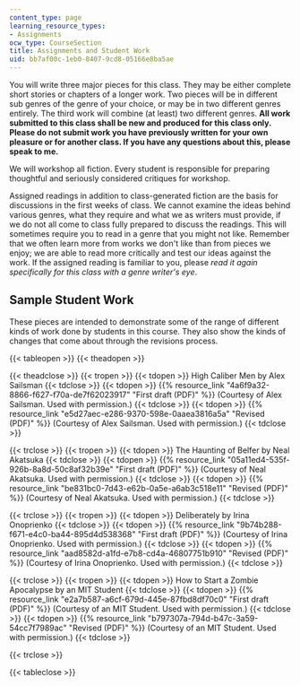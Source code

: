 ```yaml
---
content_type: page
learning_resource_types:
- Assignments
ocw_type: CourseSection
title: Assignments and Student Work
uid: bb7af00c-1eb0-8407-9cd8-05166e8ba5ae
---
```


You will write three major pieces for this class. They may be either complete short stories or chapters of a longer work. Two pieces will be in different sub genres of the genre of your choice, or may be in two different genres entirely. The third work will combine (at least) two different genres. **All work submitted to this class shall be new and produced for this class only. Please do not submit work you have previously written for your own pleasure or for another class. If you have any questions about this, please speak to me.**

We will workshop all fiction. Every student is responsible for preparing thoughtful and seriously considered critiques for workshop.

Assigned readings in addition to class-generated fiction are the basis for discussions in the first weeks of class. We cannot examine the ideas behind various genres, what they require and what we as writers must provide, if we do not all come to class fully prepared to discuss the readings. This will sometimes require you to read in a genre that you might not like. Remember that we often learn more from works we don't like than from pieces we enjoy; we are able to read more critically and test our ideas against the work. If the assigned reading is familiar to you, please _read it again specifically for this class with a genre writer's eye_.

Sample Student Work
-------------------

These pieces are intended to demonstrate some of the range of different kinds of work done by students in this course. They also show the kinds of changes that come about through the revisions process.

{{< tableopen >}}
{{< theadopen >}}

{{< theadclose >}}
{{< tropen >}}
{{< tdopen >}}
High Caliber Men by Alex Sailsman
{{< tdclose >}}
{{< tdopen >}}
{{% resource_link "4a6f9a32-8866-f627-f70a-de7f62023917" "First draft (PDF)" %}} (Courtesy of Alex Sailsman. Used with permission.)
{{< tdclose >}}
{{< tdopen >}}
{{% resource_link "e5d27aec-e286-9370-598e-0aaea3816a5a" "Revised (PDF)" %}} (Courtesy of Alex Sailsman. Used with permission.)
{{< tdclose >}}

{{< trclose >}}
{{< tropen >}}
{{< tdopen >}}
The Haunting of Belfer by Neal Akatsuka
{{< tdclose >}}
{{< tdopen >}}
{{% resource_link "05a11ed4-535f-926b-8a8d-50c8af32b39e" "First draft (PDF)" %}} (Courtesy of Neal Akatsuka. Used with permission.)
{{< tdclose >}}
{{< tdopen >}}
{{% resource_link "be831bc0-7d43-e62b-0a5e-a6ab3c518e11" "Revised (PDF)" %}} (Courtesy of Neal Akatsuka. Used with permission.)
{{< tdclose >}}

{{< trclose >}}
{{< tropen >}}
{{< tdopen >}}
Deliberately by Irina Onoprienko
{{< tdclose >}}
{{< tdopen >}}
{{% resource_link "9b74b288-f671-e4c0-ba44-895d4d538368" "First draft (PDF)" %}} (Courtesy of Irina Onoprienko. Used with permission.)
{{< tdclose >}}
{{< tdopen >}}
{{% resource_link "aad8582d-a1fd-e7b8-cd4a-46807751b910" "Revised (PDF)" %}} (Courtesy of Irina Onoprienko. Used with permission.)
{{< tdclose >}}

{{< trclose >}}
{{< tropen >}}
{{< tdopen >}}
How to Start a Zombie Apocalypse by an MIT Student
{{< tdclose >}}
{{< tdopen >}}
{{% resource_link "e2a7b587-a6cf-679d-445e-87fbd8df70c0" "First draft (PDF)" %}} (Courtesy of an MIT Student. Used with permission.)
{{< tdclose >}}
{{< tdopen >}}
{{% resource_link "b797307a-794d-b47c-3a59-54cc7f7989ac" "Revised (PDF)" %}} (Courtesy of an MIT Student. Used with permission.)
{{< tdclose >}}

{{< trclose >}}

{{< tableclose >}}